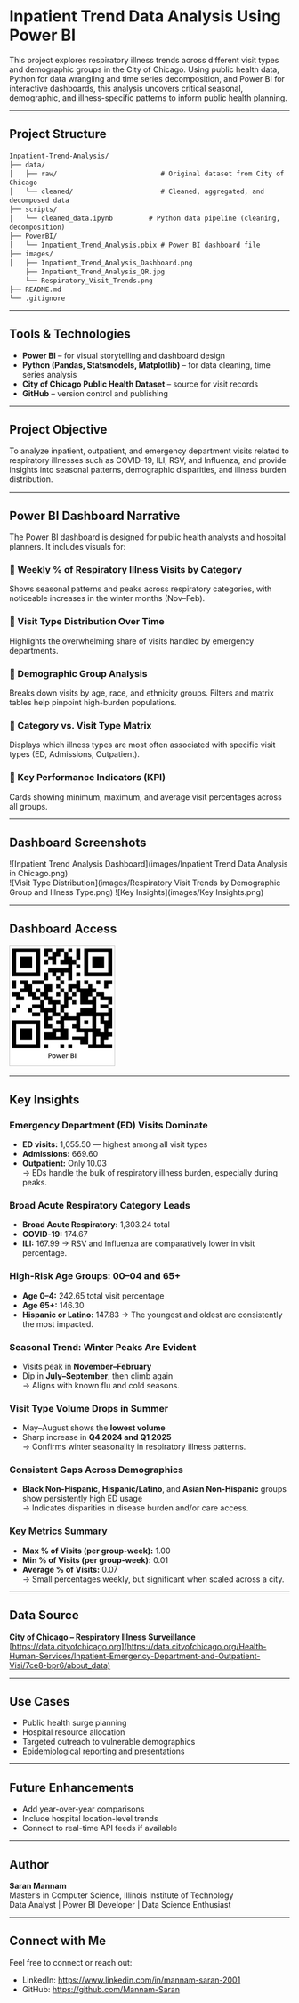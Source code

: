 # Inpatient Trend Data Analysis Using Power BI

This project explores respiratory illness trends across different visit types and demographic groups in the City of Chicago. Using public health data, Python for data wrangling and time series decomposition, and Power BI for interactive dashboards, this analysis uncovers critical seasonal, demographic, and illness-specific patterns to inform public health planning.

---

## Project Structure

```
Inpatient-Trend-Analysis/
├── data/
│   ├── raw/                          # Original dataset from City of Chicago
│   └── cleaned/                      # Cleaned, aggregated, and decomposed data
├── scripts/
│   └── cleaned_data.ipynb         # Python data pipeline (cleaning, decomposition)
├── PowerBI/
│   └── Inpatient_Trend_Analysis.pbix # Power BI dashboard file
├── images/
│   ├── Inpatient_Trend_Analysis_Dashboard.png
    ├── Inpatient_Trend_Analysis_QR.jpg
    └── Respiratory_Visit_Trends.png 
├── README.md
└── .gitignore
```

---

## Tools & Technologies

- **Power BI** – for visual storytelling and dashboard design  
- **Python (Pandas, Statsmodels, Matplotlib)** – for data cleaning, time series analysis  
- **City of Chicago Public Health Dataset** – source for visit records  
- **GitHub** – version control and publishing

---

## Project Objective

To analyze inpatient, outpatient, and emergency department visits related to respiratory illnesses such as COVID-19, ILI, RSV, and Influenza, and provide insights into seasonal patterns, demographic disparities, and illness burden distribution.

---

## Power BI Dashboard Narrative

The Power BI dashboard is designed for public health analysts and hospital planners. It includes visuals for:

### 🔹 Weekly % of Respiratory Illness Visits by Category
Shows seasonal patterns and peaks across respiratory categories, with noticeable increases in the winter months (Nov–Feb).

### 🔹 Visit Type Distribution Over Time
Highlights the overwhelming share of visits handled by emergency departments.

### 🔹 Demographic Group Analysis
Breaks down visits by age, race, and ethnicity groups. Filters and matrix tables help pinpoint high-burden populations.

### 🔹 Category vs. Visit Type Matrix
Displays which illness types are most often associated with specific visit types (ED, Admissions, Outpatient).

### 🔹 Key Performance Indicators (KPI)
Cards showing minimum, maximum, and average visit percentages across all groups.

---

## Dashboard Screenshots

![Inpatient Trend Analysis Dashboard](images/Inpatient Trend Data Analysis in Chicago.png)    
![Visit Type Distribution](images/Respiratory Visit Trends by Demographic Group and Illness Type.png)
![Key Insights](images/Key Insights.png)

---

## Dashboard Access

![Dashboard](images/Inpatient_Trend_Analysis_QR.png)

---

## Key Insights

### Emergency Department (ED) Visits Dominate
- **ED visits:** 1,055.50 — highest among all visit types  
- **Admissions:** 669.60  
- **Outpatient:** Only 10.03  
→ EDs handle the bulk of respiratory illness burden, especially during peaks.

### Broad Acute Respiratory Category Leads
- **Broad Acute Respiratory:** 1,303.24 total
- **COVID-19:** 174.67
- **ILI:** 167.99
→ RSV and Influenza are comparatively lower in visit percentage.

### High-Risk Age Groups: 00–04 and 65+
- **Age 0–4:** 242.65 total visit percentage
- **Age 65+:** 146.30
- **Hispanic or Latino:** 147.83
→ The youngest and oldest are consistently the most impacted.

### Seasonal Trend: Winter Peaks Are Evident
- Visits peak in **November–February**
- Dip in **July–September**, then climb again  
→ Aligns with known flu and cold seasons.

### Visit Type Volume Drops in Summer
- May–August shows the **lowest volume**
- Sharp increase in **Q4 2024 and Q1 2025**  
→ Confirms winter seasonality in respiratory illness patterns.

### Consistent Gaps Across Demographics
- **Black Non-Hispanic**, **Hispanic/Latino**, and **Asian Non-Hispanic** groups show persistently high ED usage  
→ Indicates disparities in disease burden and/or care access.

### Key Metrics Summary
- **Max % of Visits (per group-week):** 1.00  
- **Min % of Visits (per group-week):** 0.01  
- **Average % of Visits:** 0.07  
→ Small percentages weekly, but significant when scaled across a city.

---

## Data Source

**City of Chicago – Respiratory Illness Surveillance**  
[https://data.cityofchicago.org](https://data.cityofchicago.org/Health-Human-Services/Inpatient-Emergency-Department-and-Outpatient-Visi/7ce8-bpr6/about_data)

---

## Use Cases

- Public health surge planning
- Hospital resource allocation
- Targeted outreach to vulnerable demographics
- Epidemiological reporting and presentations

---

## Future Enhancements

- Add year-over-year comparisons
- Include hospital location-level trends
- Connect to real-time API feeds if available

---

## Author

**Saran Mannam**  
Master’s in Computer Science, Illinois Institute of Technology  
Data Analyst | Power BI Developer | Data Science Enthusiast

---

## Connect with Me

Feel free to connect or reach out:

- LinkedIn: https://www.linkedin.com/in/mannam-saran-2001
- GitHub: https://github.com/Mannam-Saran
